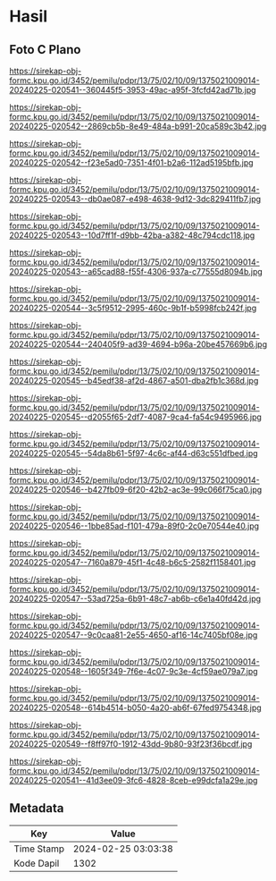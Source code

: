 # Hasil

## Foto C Plano

https://sirekap-obj-formc.kpu.go.id/3452/pemilu/pdpr/13/75/02/10/09/1375021009014-20240225-020541--360445f5-3953-49ac-a95f-3fcfd42ad71b.jpg

https://sirekap-obj-formc.kpu.go.id/3452/pemilu/pdpr/13/75/02/10/09/1375021009014-20240225-020542--2869cb5b-8e49-484a-b991-20ca589c3b42.jpg

https://sirekap-obj-formc.kpu.go.id/3452/pemilu/pdpr/13/75/02/10/09/1375021009014-20240225-020542--f23e5ad0-7351-4f01-b2a6-112ad5195bfb.jpg

https://sirekap-obj-formc.kpu.go.id/3452/pemilu/pdpr/13/75/02/10/09/1375021009014-20240225-020543--db0ae087-e498-4638-9d12-3dc829411fb7.jpg

https://sirekap-obj-formc.kpu.go.id/3452/pemilu/pdpr/13/75/02/10/09/1375021009014-20240225-020543--10d7ff1f-d9bb-42ba-a382-48c794cdc118.jpg

https://sirekap-obj-formc.kpu.go.id/3452/pemilu/pdpr/13/75/02/10/09/1375021009014-20240225-020543--a65cad88-f55f-4306-937a-c77555d8094b.jpg

https://sirekap-obj-formc.kpu.go.id/3452/pemilu/pdpr/13/75/02/10/09/1375021009014-20240225-020544--3c5f9512-2995-460c-9b1f-b5998fcb242f.jpg

https://sirekap-obj-formc.kpu.go.id/3452/pemilu/pdpr/13/75/02/10/09/1375021009014-20240225-020544--240405f9-ad39-4694-b96a-20be457669b6.jpg

https://sirekap-obj-formc.kpu.go.id/3452/pemilu/pdpr/13/75/02/10/09/1375021009014-20240225-020545--b45edf38-af2d-4867-a501-dba2fb1c368d.jpg

https://sirekap-obj-formc.kpu.go.id/3452/pemilu/pdpr/13/75/02/10/09/1375021009014-20240225-020545--d2055f65-2df7-4087-9ca4-fa54c9495966.jpg

https://sirekap-obj-formc.kpu.go.id/3452/pemilu/pdpr/13/75/02/10/09/1375021009014-20240225-020545--54da8b61-5f97-4c6c-af44-d63c551dfbed.jpg

https://sirekap-obj-formc.kpu.go.id/3452/pemilu/pdpr/13/75/02/10/09/1375021009014-20240225-020546--b427fb09-6f20-42b2-ac3e-99c066f75ca0.jpg

https://sirekap-obj-formc.kpu.go.id/3452/pemilu/pdpr/13/75/02/10/09/1375021009014-20240225-020546--1bbe85ad-f101-479a-89f0-2c0e70544e40.jpg

https://sirekap-obj-formc.kpu.go.id/3452/pemilu/pdpr/13/75/02/10/09/1375021009014-20240225-020547--7160a879-45f1-4c48-b6c5-2582f1158401.jpg

https://sirekap-obj-formc.kpu.go.id/3452/pemilu/pdpr/13/75/02/10/09/1375021009014-20240225-020547--53ad725a-6b91-48c7-ab6b-c6e1a40fd42d.jpg

https://sirekap-obj-formc.kpu.go.id/3452/pemilu/pdpr/13/75/02/10/09/1375021009014-20240225-020547--9c0caa81-2e55-4650-af16-14c7405bf08e.jpg

https://sirekap-obj-formc.kpu.go.id/3452/pemilu/pdpr/13/75/02/10/09/1375021009014-20240225-020548--1605f349-7f6e-4c07-9c3e-4cf59ae079a7.jpg

https://sirekap-obj-formc.kpu.go.id/3452/pemilu/pdpr/13/75/02/10/09/1375021009014-20240225-020548--614b4514-b050-4a20-ab6f-67fed9754348.jpg

https://sirekap-obj-formc.kpu.go.id/3452/pemilu/pdpr/13/75/02/10/09/1375021009014-20240225-020549--f8ff97f0-1912-43dd-9b80-93f23f36bcdf.jpg

https://sirekap-obj-formc.kpu.go.id/3452/pemilu/pdpr/13/75/02/10/09/1375021009014-20240225-020541--41d3ee09-3fc6-4828-8ceb-e99dcfa1a29e.jpg


## Metadata

| Key        | Value               |
| ---------- | ------------------- |
| Time Stamp | 2024-02-25 03:03:38 |
| Kode Dapil | 1302                |



